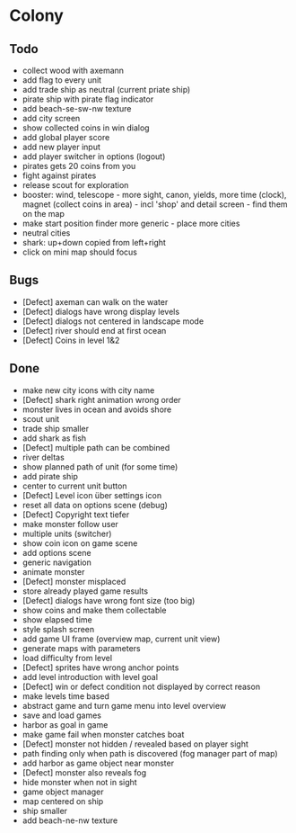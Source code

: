 # Colony

## Todo
- collect wood with axemann
- add flag to every unit
- add trade ship as neutral (current priate ship)
- pirate ship with pirate flag indicator
- add beach-se-sw-nw texture
- add city screen
- show collected coins in win dialog
- add global player score
- add new player input
- add player switcher in options (logout)
- pirates gets 20 coins from you
- fight against pirates
- release scout for exploration
- booster: wind, telescope - more sight, canon, yields, more time (clock), magnet (collect coins in area) - incl 'shop' and detail screen - find them on the map
- make start position finder more generic - place more cities
- neutral cities
- shark: up+down copied from left+right
- click on mini map should focus

## Bugs
- [Defect] axeman can walk on the water
- [Defect] dialogs have wrong display levels
- [Defect] dialogs not centered in landscape mode
- [Defect] river should end at first ocean
- [Defect] Coins in level 1&2

## Done
- make new city icons with city name
- [Defect] shark right animation wrong order  
- monster lives in ocean and avoids shore
- scout unit
- trade ship smaller
- add shark as fish
- [Defect] multiple path can be combined
- river deltas
- show planned path of unit (for some time)
- add pirate ship 
- center to current unit button
- [Defect] Level icon über settings icon
- reset all data on options scene (debug)
- [Defect] Copyright text tiefer
- make monster follow user
- multiple units (switcher)
- show coin icon on game scene
- add options scene
- generic navigation
- animate monster
- [Defect] monster misplaced
- store already played game results
- [Defect] dialogs have wrong font size (too big)
- show coins and make them collectable
- show elapsed time
- style splash screen
- add game UI frame (overview map, current unit view)
- generate maps with parameters
- load difficulty from level 
- [Defect] sprites have wrong anchor points
- add level introduction with level goal
- [Defect] win or defect condition not displayed by correct reason
- make levels time based
- abstract game and turn game menu into level overview
- save and load games
- harbor as goal in game
- make game fail when monster catches boat
- [Defect] monster not hidden / revealed based on player sight
- path finding only when path is discovered (fog manager part of map)
- add harbor as game object near monster
- [Defect] monster also reveals fog
- hide monster when not in sight
- game object manager
- map centered on ship
- ship smaller
- add beach-ne-nw texture
